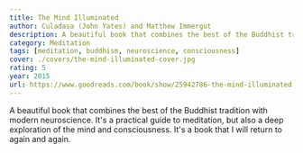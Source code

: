 ```yaml
---
title: The Mind Illuminated
author: Culadasa (John Yates) and Matthew Immergut
description: A beautiful book that combines the best of the Buddhist tradition with modern neuroscience.
category: Meditation
tags: [meditation, buddhism, neuroscience, consciousness]
cover: ./covers/the-mind-illuminated-cover.jpg
rating: 5
year: 2015
url: https://www.goodreads.com/book/show/25942786-the-mind-illuminated
---
```


A beautiful book that combines the best of the Buddhist tradition with modern neuroscience. It's a practical guide to meditation, but also a deep exploration of the mind and consciousness. It's a book that I will return to again and again.
